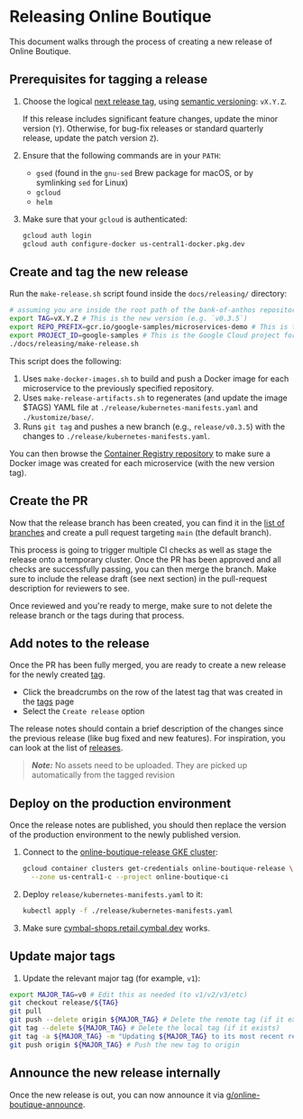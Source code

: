 # Releasing Online Boutique

This document walks through the process of creating a new release of Online Boutique.

## Prerequisites for tagging a release

1. Choose the logical [next release tag](https://github.com/GoogleCloudPlatform/bank-of-anthos/releases), using [semantic versioning](https://semver.org/): `vX.Y.Z`.

   If this release includes significant feature changes, update the minor version (`Y`). Otherwise, for bug-fix releases or standard quarterly release, update the patch version `Z`).

2. Ensure that the following commands are in your `PATH`:
   - `gsed` (found in the `gnu-sed` Brew package for macOS, or by symlinking `sed` for Linux)
   - `gcloud`
   - `helm`

3. Make sure that your `gcloud` is authenticated:

   ```sh
   gcloud auth login
   gcloud auth configure-docker us-central1-docker.pkg.dev
   ```

## Create and tag the new release

Run the `make-release.sh` script found inside the `docs/releasing/` directory:

```sh
# assuming you are inside the root path of the bank-of-anthos repository
export TAG=vX.Y.Z # This is the new version (e.g. `v0.3.5`)
export REPO_PREFIX=gcr.io/google-samples/microservices-demo # This is the Docker repository for tagged images
export PROJECT_ID=google-samples # This is the Google Cloud project for the release CI
./docs/releasing/make-release.sh
```

This script does the following:
1. Uses `make-docker-images.sh` to build and push a Docker image for each microservice to the previously specified repository.
2. Uses `make-release-artifacts.sh` to regenerates (and update the image $TAGS) YAML file at `./release/kubernetes-manifests.yaml` and `./kustomize/base/`.
3. Runs `git tag` and pushes a new branch (e.g., `release/v0.3.5`) with the changes to `./release/kubernetes-manifests.yaml`.

You can then browse the [Container Registry repository](https://pantheon.corp.google.com/gcr/images/google-samples/global/microservices-demo?project=google-samples) to make sure a Docker image was created for each microservice (with the new version tag).

## Create the PR

Now that the release branch has been created, you can find it in the [list of branches](https://github.com/GoogleCloudPlatform/microservices-demo/branches) and create a pull request targeting `main` (the default branch).

This process is going to trigger multiple CI checks as well as stage the release onto a temporary cluster. Once the PR has been approved and all checks are successfully passing, you can then merge the branch. Make sure to include the release draft (see next section) in the pull-request description for reviewers to see.

Once reviewed and you're ready to merge, make sure to not delete the release branch or the tags during that process.

## Add notes to the release

Once the PR has been fully merged, you are ready to create a new release for the newly created [tag](https://github.com/GoogleCloudPlatform/microservices-demo/tags).
- Click the breadcrumbs on the row of the latest tag that was created in the [tags](https://github.com/GoogleCloudPlatform/microservices-demo/tags) page
- Select the `Create release` option

The release notes should contain a brief description of the changes since the previous release (like bug fixed and new features). For inspiration, you can look at the list of [releases](https://github.com/GoogleCloudPlatform/microservices-demo/releases).

> ***Note:*** No assets need to be uploaded. They are picked up automatically from the tagged revision

## Deploy on the production environment

Once the release notes are published, you should then replace the version of the production environment to the newly published version.

1. Connect to the [online-boutique-release GKE cluster](https://pantheon.corp.google.com/kubernetes/clusters/details/us-central1-c/online-boutique-release/details?project=online-boutique-ci):

   ```sh
   gcloud container clusters get-credentials online-boutique-release \
     --zone us-central1-c --project online-boutique-ci
   ```

2. Deploy `release/kubernetes-manifests.yaml` to it:

   ```sh
   kubectl apply -f ./release/kubernetes-manifests.yaml
   ```

3. Make sure [cymbal-shops.retail.cymbal.dev](https://cymbal-shops.retail.cymbal.dev) works.

## Update major tags

1. Update the relevant major tag (for example, `v1`):

  ```sh
  export MAJOR_TAG=v0 # Edit this as needed (to v1/v2/v3/etc)
  git checkout release/${TAG}
  git pull
  git push --delete origin ${MAJOR_TAG} # Delete the remote tag (if it exists)
  git tag --delete ${MAJOR_TAG} # Delete the local tag (if it exists)
  git tag -a ${MAJOR_TAG} -m "Updating ${MAJOR_TAG} to its most recent release: ${TAG}"
  git push origin ${MAJOR_TAG} # Push the new tag to origin
  ```

## Announce the new release internally

Once the new release is out, you can now announce it via [g/online-boutique-announce](https://groups.google.com/a/google.com/g/online-boutique-announce).
